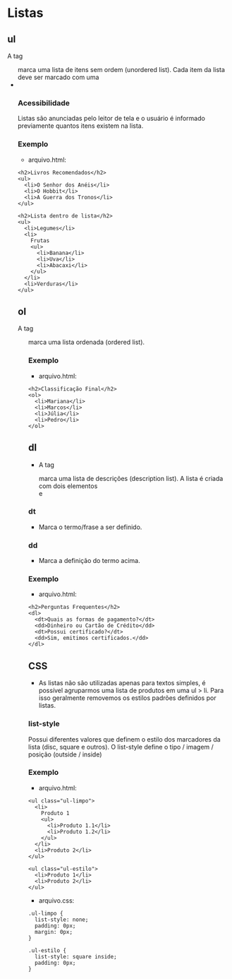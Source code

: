 # Listas

## ul
A tag <ul> marca uma lista de itens sem ordem (unordered list). Cada item da lista deve ser marcado com uma <li></li>

### Acessibilidade
Listas são anunciadas pelo leitor de tela e o usuário é informado previamente quantos itens existem na lista.

### Exemplo
- arquivo.html:
```
<h2>Livros Recomendados</h2>
<ul>
  <li>O Senhor dos Anéis</li>
  <li>O Hobbit</li>
  <li>A Guerra dos Tronos</li>
</ul>

<h2>Lista dentro de lista</h2>
<ul>
  <li>Legumes</li>
  <li>
    Frutas
    <ul>
      <li>Banana</li>
      <li>Uva</li>
      <li>Abacaxi</li>
    </ul>
  </li>
  <li>Verduras</li>
</ul>
```

## ol
A tag <ol> marca uma lista ordenada (ordered list).

### Exemplo
- arquivo.html:
```
<h2>Classificação Final</h2>
<ol>
  <li>Mariana</li>
  <li>Marcos</li>
  <li>Júlia</li>
  <li>Pedro</li>
</ol>
```

## dl
* A tag <dl> marca uma lista de descrições (description list). A lista é criada com dois elementos <dt> e <dd>

### dt
* Marca o termo/frase a ser definido.

### dd
* Marca a definição do termo acima.

### Exemplo
- arquivo.html:
```
<h2>Perguntas Frequentes</h2>
<dl>
  <dt>Quais as formas de pagamento?</dt>
  <dd>Dinheiro ou Cartão de Crédito</dd>
  <dt>Possui certificado?</dt>
  <dd>Sim, emitimos certificados.</dd>
</dl>
```

## CSS
* As listas não são utilizadas apenas para textos simples, é possível agruparmos uma lista de produtos em uma ul > li. Para isso geralmente removemos os estilos padrões definidos por listas.

### list-style

Possui diferentes valores que definem o estilo dos marcadores da lista (disc, square e outros). O list-style define o tipo / imagem / posição (outside / inside)

### Exemplo
- arquivo.html:
```
<ul class="ul-limpo">
  <li>
    Produto 1
    <ul>
      <li>Produto 1.1</li>
      <li>Produto 1.2</li>
    </ul>
  </li>
  <li>Produto 2</li>
</ul>

<ul class="ul-estilo">
  <li>Produto 1</li>
  <li>Produto 2</li>
</ul>
```

- arquivo.css:
```
.ul-limpo {
  list-style: none;
  padding: 0px;
  margin: 0px;
}

.ul-estilo {
  list-style: square inside;
  padding: 0px;
}

```
